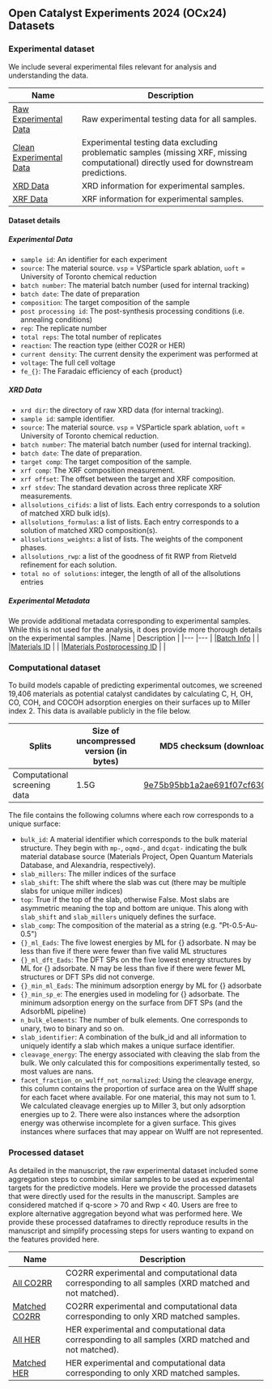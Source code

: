 ## Open Catalyst Experiments 2024 (OCx24) Datasets

### Experimental dataset
We include several experimental files relevant for analysis and understanding the data.

|Name | Description |
|---   |---    |
|[Raw Experimental Data](data/experimental_data/ExpDataDump_241113.csv)   | Raw experimental testing data for all samples. |
|[Clean Experimental Data](data/experimental_data/ExpDataDump_241113_clean.csv) | Experimental testing data excluding problematic samples (missing XRF, missing computational) directly used for downstream predictions. |
|[XRD Data](data/experimental_data/XRDDataDump-241113.csv) | XRD information for experimental samples. |
|[XRF Data](data/experimental_data/XRFDataDump--241113.csv) | XRF information for experimental samples. |

#### Dataset details
##### Experimental Data
- `sample id`: An identifier for each experiment
- `source`: The material source. `vsp` = VSParticle spark ablation, `uoft` = University of Toronto chemical reduction
- `batch number`: The material batch number (used for internal tracking)
- `batch date`: The date of preparation
- `composition`: The target composition of the sample
- `post processing id`: The post-synthesis processing conditions (i.e. annealing conditions)
- `rep`: The replicate number
- `total reps`: The total number of replicates
- `reaction`: The reaction type (either CO2R or HER)
- `current density`: The current density the experiment was performed at
- `voltage`: The full cell voltage
- `fe_{}`: The Faradaic efficiency of each {product}

##### XRD Data
- `xrd dir`: the directory of raw XRD data (for internal tracking).
- `sample id`: sample identifier.
- `source`: The material source. `vsp` = VSParticle spark ablation, `uoft` = University of Toronto chemical reduction.
- `batch number`: The material batch number (used for internal tracking).
- `batch date`: The date of preparation.
- `target comp`: The target composition of the sample.
- `xrf comp`: The XRF composition measurement.
- `xrf offset`: The offset between the target and XRF composition.
- `xrf stdev`: The standard devation across three replicate XRF measurements.
- `allsolutions_cifids`: a list of lists. Each entry corresponds to a solution of matched XRD bulk id(s).
- `allsolutions_formulas`: a list of lists. Each entry corresponds to a solution of matched XRD composition(s).
- `allsolutions_weights`: a list of lists. The weights of the component phases.
- `allsolutions_rwp`: a list of the goodness of fit RWP from Rietveld refinement for each solution.
- `total no of solutions`: integer, the length of all of the allsolutions entries

##### Experimental Metadata
We provide additional metadata corresponding to experimental samples. While this is not used for the analysis, it does provide more thorough details on the experimental samples.
|Name | Description |
|---   |---    |
|[Batch Info](data/experimental_data/supporting_data/batches_info.csv)   |  |
|[Materials ID](data/experimental_data/supporting_data/materials_id-241113.csv) |  |
|[Materials Postprocessing ID](data/experimental_data/supporting_data/materials_postprocessing_id-241113.csv) |  |


### Computational dataset
To build models capable of predicting experimental outcomes, we screened 19,406 materials as potential catalyst candidates by calculating C, H, OH, CO, COH, and COCOH adsorption energies on their surfaces up to Miller index 2. This data is available publicly in the file below.

|Splits |Size of uncompressed version (in bytes)    | MD5 checksum (download link)   |
|---   |---    |---    |
|Computational screening data |1.5G  | [9e75b95bb1a2ae691f07cf630eac3378](https://dl.fbaipublicfiles.com/opencatalystproject/data/ocx24/comp_df_241022.csv)   |

The file contains the following columns where each row corresponds to a unique surface:
- `bulk_id`: A material identifier which corresponds to the bulk material structure. They begin with `mp-`, `oqmd-`, and `dcgat-` indicating the bulk material database source (Materials Project, Open Quantum Materials Database, and Alexandria, respectively).
- `slab_millers`: The miller indices of the surface
- `slab_shift`: The shift where the slab was cut (there may be multiple slabs for unique miller indices)
- `top`: True if the top of the slab, otherwise False. Most slabs are asymmetric meaning the top and bottom are unique. This along with `slab_shift` and `slab_millers` uniquely defines the surface.
- `slab_comp`: The composition of the material as a string (e.g. "Pt-0.5-Au-0.5")
- `{}_ml_Eads`: The five lowest energies by ML for {} adsorbate. N may be less than five if there were fewer than five valid ML structures
- `{}_ml_dft_Eads`: The DFT SPs on the five lowest energy structures by ML for {} adsorbate. N may be less than five if there were fewer ML structures or DFT SPs did not converge.
- `{}_min_ml_Eads`: The minimum adsorption energy by ML for {} adsorbate
- `{}_min_sp_e`: The energies used in modeling for {} adsorbate. The minimum adsorption energy on the surface from DFT SPs (and the AdsorbML pipeline)
- `n_bulk_elements`: The number of bulk elements. One corresponds to unary, two to binary and so on.
- `slab_identifier`:  A combination of the bulk_id and all information to uniquely identify a slab which makes a unique surface identifier.
- `cleavage_energy`: The energy associated with cleaving the slab from the bulk. We only calculated this for compositions experimentally tested, so most values are nans.
- `facet_fraction_on_wulff_not_normalized`: Using the cleavage energy, this column contains the proportion of surface area on the Wulff shape for each facet where available. For one material, this may not sum to 1. We calculated cleavage energies up to Miller 3, but only adsorption energies up to 2. There were also instances where the adsorption energy was otherwise incomplete for a given surface. This gives instances where surfaces that may appear on Wulff are not represented.

### Processed dataset

As detailed in the manuscript, the raw experimental dataset included some aggregation steps to combine similar samples to be used as experimental targets for the predictive models. Here we provide the processed datasets that were directly used for the results in the manuscript.
Samples are considered matched if q-score > 70 and Rwp < 40.
Users are free to explore alternative aggregation beyond what was performed here. We provide these processed dataframes to directly reproduce results in the manuscript and simplify processing steps for users wanting to expand on the features provided here.

|Name | Description |
|---   |---    |
|[All CO2RR](data/processed_data/CO2R_40_70_all.csv)   | CO2RR experimental and computational data corresponding to all samples (XRD matched and not matched). |
|[Matched CO2RR](data/processed_data/CO2R_40_70_matched.csv)   | CO2RR experimental and computational data corresponding to only XRD matched samples. |
|[All HER](data/processed_data/HER_40_70_all.csv)   | HER experimental and computational data corresponding to all samples (XRD matched and not matched). |
|[Matched HER](data/processed_data/HER_40_70_all.csv)   | HER experimental and computational data corresponding to only XRD matched samples. |

